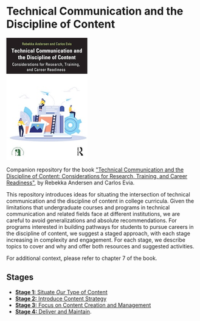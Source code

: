 # Technical Communication and the Discipline of Content

![Cover image for the book Technical Communication and the Discipline of Content: Considerations for Research, Training, and Career Readiness](cover.jpg)


Companion repository for the book <a href="https://www.routledge.com/Technical-Communication-and-the-Discipline-of-Content-Considerations-for-Research-Training-and-Career-Readiness/Andersen-Evia/p/book/9781032588469" target="_blank">"Technical Communication and the Discipline of Content: Considerations for Research, Training, and Career Readiness"</a>, by Rebekka Andersen and Carlos Evia.

This repository introduces ideas for situating the intersection of technical communication and the discipline of content in college curricula. Given the limitations that undergraduate courses and programs in technical communication and related fields face at different institutions, we are careful to avoid generalizations and absolute recommendations. For programs interested in building pathways for students to pursue careers in the discipline of content, we suggest a staged approach, with each stage increasing in complexity and engagement. For each stage, we describe topics to cover and why and offer both resources and suggested activities. 

For additional context, please refer to chapter 7 of the book.

## Stages

- [**Stage 1:** Situate *Our* Type of Content](stage1/overview.md)
- [**Stage 2:** Introduce Content Strategy](stage2/overview.md)
- [**Stage 3:** Focus on Content Creation and Management](stage3/overview.md)
- [**Stage 4:** Deliver and Maintain](stage4/overview.md).
